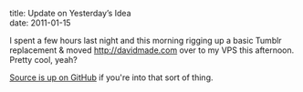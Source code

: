 title: Update on Yesterday&rsquo;s Idea  
date: 2011-01-15

I spent a few hours last night and this morning rigging up a basic Tumblr replacement & moved <http://davidmade.com> over to my VPS this afternoon. Pretty cool, yeah?

[Source is up on GitHub][ghb] if you're into that sort of thing.

  [ghb]: http://github.com/dce/davidmade

